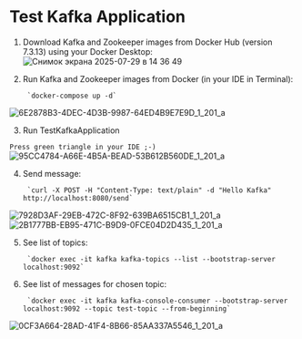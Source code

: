 # Test Kafka Application

1. Download Kafka and Zookeeper images from Docker Hub (version 7.3.13) using your Docker Desktop:
![Снимок экрана 2025-07-29 в 14 36 49](https://github.com/user-attachments/assets/47b0648b-c684-4af1-96c2-94708e03f0ad)

2. Run Kafka and Zookeeper images from Docker (in your IDE in Terminal):

        `docker-compose up -d`
![6E2878B3-4DEC-4D3B-9987-64ED4B9E7E9D_1_201_a](https://github.com/user-attachments/assets/2c3786c3-6d56-44d3-8f7f-0991c4806f92)

3. Run TestKafkaApplication

`Press green triangle in your IDE ;-)`
![95CC4784-A66E-4B5A-BEAD-53B612B560DE_1_201_a](https://github.com/user-attachments/assets/251fc375-4c0c-4c60-b53a-b38623c03162)

4. Send message:

        `curl -X POST -H "Content-Type: text/plain" -d "Hello Kafka" http://localhost:8080/send`
![7928D3AF-29EB-472C-8F92-639BA6515CB1_1_201_a](https://github.com/user-attachments/assets/5e552464-94fc-4108-bf8d-c814b66a6ccc)
![2B1777BB-EB95-471C-B9D9-0FCE04D2D435_1_201_a](https://github.com/user-attachments/assets/f8d6b9b2-3a56-480b-8684-0284a4520ec9)

5. See list of topics:

        `docker exec -it kafka kafka-topics --list --bootstrap-server localhost:9092`

6. See list of messages for chosen topic:

        `docker exec -it kafka kafka-console-consumer --bootstrap-server localhost:9092 --topic test-topic --from-beginning`
![0CF3A664-28AD-41F4-8B66-85AA337A5546_1_201_a](https://github.com/user-attachments/assets/6f635a7d-dfbc-4d34-bfec-cfc3ba33474c)
